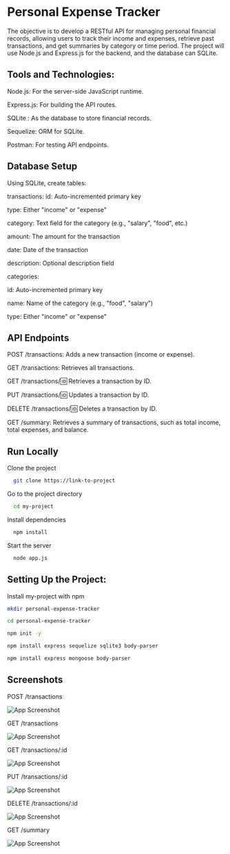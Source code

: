 
# Personal Expense Tracker
The objective is to develop a RESTful API for managing personal financial records, allowing users to track their income and expenses, retrieve past transactions, and get summaries by category or time period. The project will use Node.js and Express.js for the backend, and the database can SQLite.


## Tools and Technologies:
Node.js: For the server-side JavaScript runtime.

Express.js: For building the API routes.

SQLite : As the database to store financial records.

Sequelize: ORM for SQLite.

Postman: For testing API endpoints.





## Database Setup

Using SQLite, create tables:

transactions:
id: Auto-incremented primary key

type: Either "income" or "expense"

category: Text field for the category (e.g., "salary", "food", etc.)

amount: The amount for the transaction

date: Date of the transaction

description: Optional description field


categories:

id: Auto-incremented primary key

name: Name of the category (e.g., "food", "salary")

type: Either "income" or "expense"
## API Endpoints
POST /transactions: Adds a new transaction (income or expense).

GET /transactions: Retrieves all transactions.

GET /transactions/:id: Retrieves a transaction by ID.

PUT /transactions/:id: Updates a transaction by ID.

DELETE /transactions/:id: Deletes a transaction by ID.

GET /summary: Retrieves a summary of transactions, such as total income, total expenses, and balance.

## Run Locally

Clone the project

```bash
  git clone https://link-to-project
```

Go to the project directory

```bash
  cd my-project
```

Install dependencies

```bash
  npm install
```

Start the server

```bash
  node app.js
```


## Setting Up the Project:

Install my-project with npm

```bash
mkdir personal-expense-tracker

cd personal-expense-tracker

npm init -y
```

```bash
npm install express sequelize sqlite3 body-parser

```
```bash
npm install express mongoose body-parser

```

    
## Screenshots

POST /transactions

![App Screenshot](https://res.cloudinary.com/dnml2vs6t/image/upload/v1729661462/vjgtfa2ebs8ulh9p69ko.png)

GET /transactions

![App Screenshot](https://res.cloudinary.com/dnml2vs6t/image/upload/v1729661537/ebxlpgyxaxu31h9zpsvz.png)

GET /transactions/:id

![App Screenshot](https://res.cloudinary.com/dnml2vs6t/image/upload/v1729661617/vraonn7z25e5doftcwjk.png)

PUT /transactions/:id

![App Screenshot](https://res.cloudinary.com/dnml2vs6t/image/upload/v1729661669/z5scszmlbamfggomkgii.png)

DELETE /transactions/:id

![App Screenshot](https://res.cloudinary.com/dnml2vs6t/image/upload/v1729661720/omgdsptlbj0w7frz7glk.png)

GET /summary

![App Screenshot](https://res.cloudinary.com/dnml2vs6t/image/upload/v1729661769/p1gldang16dqaa8iihve.png)
